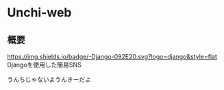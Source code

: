 # Unchi-web
## 概要
https://img.shields.io/badge/-Django-092E20.svg?logo=django&style=flat
Djangoを使用した簡易SNS

うんちじゃないようんきーだよ
